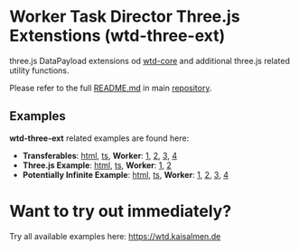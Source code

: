 # Worker Task Director Three.js Extenstions (wtd-three-ext)

three.js DataPayload extensions od [wtd-core](https://www.npmjs.com/package/wtd-core) and additional three.js related utility functions.

Please refer to the full [README.md](../../README.md) in main [repository](https://github.com/kaisalmen/wtd).

## Examples

**wtd-three-ext** related examples are found here:

- **Transferables**: [html](https://github.com/kaisalmen/wtd/blob/HEAD/packages/examples/transferables.html), [ts](https://github.com/kaisalmen/wtd/blob/HEAD/packages/examples/src/transferables/TransferablesTestbed.ts), **Worker**: [1](https://github.com/kaisalmen/wtd/blob/HEAD/packages/examples/src/worker/TransferableWorkerTest1.ts), [2](https://github.com/kaisalmen/wtd/blob/HEAD/packages/examples/src/worker/TransferableWorkerTest2.ts), [3](https://github.com/kaisalmen/wtd/blob/HEAD/packages/examples/src/worker/TransferableWorkerTest3.ts), [4](https://github.com/kaisalmen/wtd/blob/HEAD/packages/examples/src/worker/TransferableWorkerTest4.ts)
- **Three.js Example**: [html](https://github.com/kaisalmen/wtd/blob/HEAD/packages/examples/threejs.html), [ts](https://github.com/kaisalmen/wtd/blob/HEAD/packages/examples/src/threejs/Threejs.ts), **Worker**: [1](https://github.com/kaisalmen/wtd/blob/HEAD/packages/examples/src/worker/HelloWorldThreeWorker.ts), [2](https://github.com/kaisalmen/wtd/blob/HEAD/packages/examples/src/worker/OBJLoaderWorker.ts)
- **Potentially Infinite Example**: [html](https://github.com/kaisalmen/wtd/blob/HEAD/packages/examples/potentially_infinite.html), [ts](https://github.com/kaisalmen/wtd/blob/HEAD/packages/examples/src/infinite/PotentiallyInfiniteExample.ts), **Worker**: [1](https://github.com/kaisalmen/wtd/blob/HEAD/packages/examples/src/worker/InfiniteWorkerExternalGeometry.ts), [2](https://github.com/kaisalmen/wtd/blob/HEAD/packages/examples/src/worker/InfiniteWorkerInternalGeometry.ts), [3](https://github.com/kaisalmen/wtd/blob/HEAD/packages/examples/src/worker/OBJLoader2Worker.js), [4](https://github.com/kaisalmen/wtd/blob/HEAD/packages/examples/src/infinite/PotentiallyInfiniteExample.ts#L591)

# Want to try out immediately?

Try all available examples here: https://wtd.kaisalmen.de
